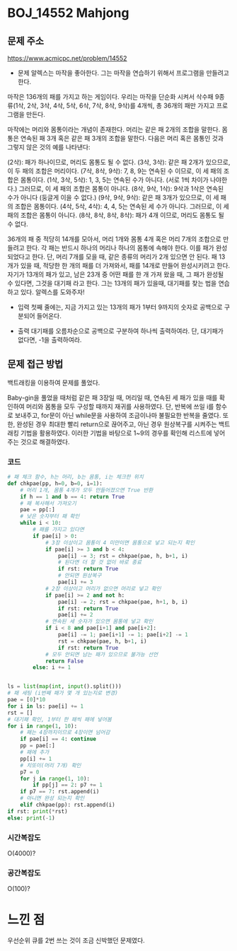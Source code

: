 # BOJ_14552 Mahjong

## 문제 주소
https://www.acmicpc.net/problem/14552

- 문제
알렉스는 마작을 좋아한다. 그는 마작을 연습하기 위해서 프로그램을 만들려고 한다.

마작은 136개의 패를 가지고 하는 게임이다. 우리는 마작을 단순화 시켜서 삭수패 9종류(1삭, 2삭, 3삭, 4삭, 5삭, 6삭, 7삭, 8삭, 9삭)를 4개씩, 총 36개의 패만 가지고 프로그램을 만든다.

마작에는 머리와 몸통이라는 개념이 존재한다. 머리는 같은 패 2개의 조합을 말한다. 몸통은 연속된 패 3개 혹은 같은 패 3개의 조합을 말한다. 다음은 머리 혹은 몸통인 것과 그렇지 않은 것의 예를 나타낸다:

(2삭): 패가 하나이므로, 머리도 몸통도 될 수 없다.
(3삭, 3삭): 같은 패 2개가 있으므로, 이 두 패의 조합은 머리이다.
(7삭, 8삭, 9삭): 7, 8, 9는 연속된 수 이므로, 이 세 패의 조합은 몸통이다.
(1삭, 3삭, 5삭): 1, 3, 5는 연속된 수가 아니다. (서로 1씩 차이가 나야한다.) 그러므로, 이 세 패의 조합은 몸통이 아니다.
(8삭, 9삭, 1삭): 9삭과 1삭은 연속된 수가 아니다 (둥글게 이을 수 없다.)
(9삭, 9삭, 9삭): 같은 패 3개가 있으므로, 이 세 패의 조합은 몸통이다.
(4삭, 5삭, 4삭): 4, 4, 5는 연속된 세 수가 아니다. 그러므로, 이 세 패의 조합은 몸통이 아니다.
(8삭, 8삭, 8삭, 8삭): 패가 4개 이므로, 머리도 몸통도 될 수 없다. 

36개의 패 중 적당히 14개를 모아서, 머리 1개와 몸통 4개 혹은 머리 7개의 조합으로 만들려고 한다. 각 패는 반드시 하나의 머리나 하나의 몸통에 속해야 한다. 이를 패가 완성되었다고 한다. 단, 머리 7개를 모을 때, 같은 종류의 머리가 2개 있으면 안 된다. 패 13개가 있을 때, 적당한 한 개의 패를 더 가져와서, 패를 14개로 만들어 완성시키려고 한다. 자기가 13개의 패가 있고, 남은 23개 중 어떤 패를 한 개 가져 왔을 때, 그 패가 완성될 수 있다면, 그것을 대기패 라고 한다. 그는 13개의 패가 있을때, 대기패를 찾는 법을 연습하고 있다. 알렉스를 도와주자!

- 입력
첫째 줄에는, 지금 가지고 있는 13개의 패가 1부터 9까지의 숫자로 공백으로 구분되어 들어온다.

- 출력
대기패를 오름차순으로 공백으로 구분하여 하나씩 출력하여라. 단, 대기패가 없다면, -1을 출력하여라.

## 문제 접근 방법
백트래킹을 이용하여 문제를 풀었다.

Baby-gin을 풀었을 때처럼 같은 패 3장일 때, 머리일 때, 연속된 세 패가 있을 때를 확인하여 머리와 몸통을 모두 구성할 때까지 재귀를 사용하였다.
단, 반복에 쓰일 i를 함수로 보내주고, for문이 아닌 while문을 사용하여 조금이나마 불필요한 반복을 줄였다.
또한, 완성된 경우 최대한 빨리 return으로 끊어주고, 아닌 경우 원상복구를 시켜주는 백트래킹 기법을 활용하였다.
이러한 기법을 바탕으로 1~9의 경우를 확인해 리스트에 넣어주는 것으로 해결하였다.

### 코드
```python
# 패 체크 함수, h는 머리, b는 몸통, i는 체크한 위치
def chkpae(pp, h=0, b=0, i=1):
    # 머리 1개, 몸통 4개가 모두 만들어졌으면 True 반환
    if h == 1 and b == 4: return True
    # 패 복사해서 가져오기
    pae = pp[:]
    # 낮은 숫자부터 패 확인
    while i < 10:
        # 패를 가지고 있다면
        if pae[i] > 0:
            # 3장 이상이고 몸통이 4 미만이면 몸통으로 넣고 되는지 확인
            if pae[i] >= 3 and b < 4:
                pae[i] -= 3; rst = chkpae(pae, h, b+1, i)
                # 된다면 더 할 것 없이 바로 종료
                if rst: return True
                # 안되면 원상복구
                pae[i] += 3
            # 2장 이상이고 머리가 없으면 머리로 넣고 확인
            if pae[i] >= 2 and not h:
                pae[i] -= 2; rst = chkpae(pae, h+1, b, i)
                if rst: return True
                pae[i] += 2
            # 연속된 세 숫자가 있으면 몸통에 넣고 확인
            if i < 8 and pae[i+1] and pae[i+2]:
                pae[i] -= 1; pae[i+1] -= 1; pae[i+2] -= 1
                rst = chkpae(pae, h, b+1, i)
                if rst: return True
            # 모두 안되면 남는 패가 있으므로 불가능 선언
            return False
        else: i += 1


ls = list(map(int, input().split()))
# 패 세팅 (i번째 패가 몇 개 있는지로 변경)
pae = [0]*10
for i in ls: pae[i] += 1
rst = []
# 대기패 확인, 1부터 한 패씩 패에 넣어봄
for i in range(1, 10):
    # 패는 4장까지이므로 4장이면 넘어감
    if pae[i] == 4: continue
    pp = pae[:]
    # 패에 추가
    pp[i] += 1
    # 치또이(머리 7개) 확인
    p7 = 0
    for j in range(1, 10):
        if pp[j] == 2: p7 += 1
    if p7 == 7: rst.append(i)
    # 아니면 완성 되는지 확인
    elif chkpae(pp): rst.append(i)
if rst: print(*rst)
else: print(-1)
```

### 시간복잡도
O(4000)?

### 공간복잡도
O(100)?

# 느낀 점
우선순위 큐를 2번 쓰는 것이 조금 신박했던 문제였다.
